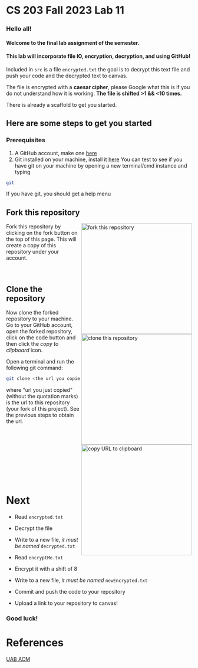 # CS 203 Fall 2023 Lab 11

### Hello all!

#### Welcome to the final lab assignment of the semester.

####    This lab will incorporate file IO, encryption, decryption, and using GitHub!

Included in `src` is a file `encrypted.txt` the goal is to decrypt this text file 
and push your code and the decrypted text to canvas. 

The file is encrypted with a **caesar cipher**, please Google what this is if you do not understand how it is working. 
**The file is shifted >1 && <10 times.**

There is already a scaffold to get you started.

## Here are some steps to get you started
### Prerequisites
1. A GitHub account, make one [here](https://github.com)
2. Git installed on your machine, install it [here](https://git-scm.com/downloads)
You can test to see if you have git on your machine by opening a new terminal/cmd instance and typing 
```bash
git
```
If you have git, you should get a help menu

## Fork this repository
<img align="right" width="300" src="https://firstcontributions.github.io/assets/Readme/fork.png" alt="fork this repository" />
Fork this repository by clicking on the fork button on the top of this page.
This will create a copy of this repository under your account.
<br>
<br>
<br>

## Clone the repository

<img align="right" width="300" src="https://firstcontributions.github.io/assets/Readme/clone.png" alt="clone this repository" />

Now clone the forked repository to your machine. Go to your GitHub account, open the forked repository, click on the code button and then click the _copy to clipboard_ icon.

Open a terminal and run the following git command:

```bash
git clone <the url you copied>
```

where "url you just copied" (without the quotation marks) is the url to this repository (your fork of this project). See the previous steps to obtain the url.

<img align="right" width="300" src="https://firstcontributions.github.io/assets/Readme/copy-to-clipboard.png" alt="copy URL to clipboard" />

<br><br><br><br><br><br><br><br>
# Next

- Read `encrypted.txt`
- Decrypt the file
- Write to a new file, _it must be named_ `decrypted.txt`


- Read `encryptMe.txt`
- Encrypt it with a shift of 8
- Write to a new file, _it must be named_ `newEncrypted.txt`


- Commit and push the code to your repository
- Upload a link to your repository to canvas!

### Good luck!

# References

[UAB ACM](https://github.com/UABACM/first-contribution-uab)

